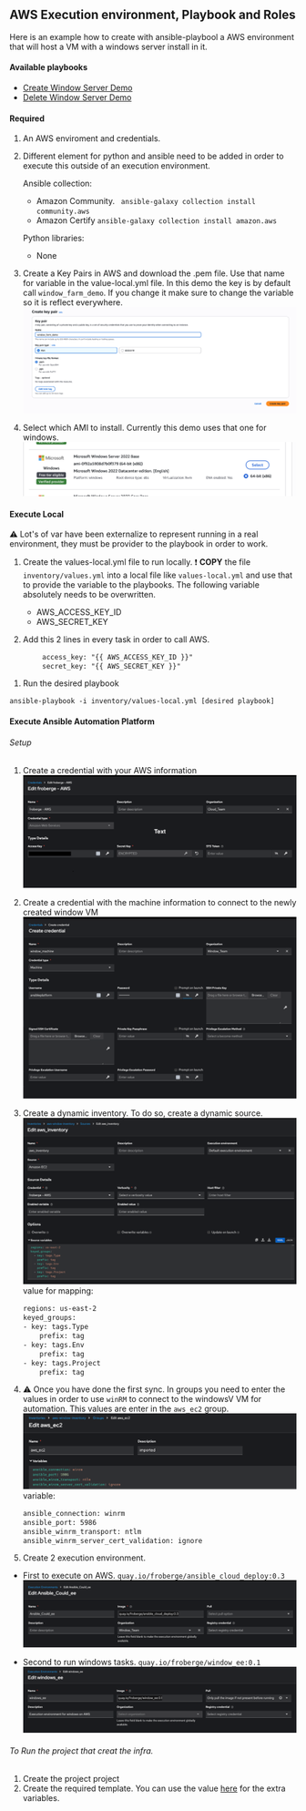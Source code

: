 ## AWS Execution environment, Playbook and Roles

Here is an example how to create with ansible-playbool a AWS environment that will host a VM with a windows server install in it.


#### Available playbooks
* [Create Window Server Demo](create_window_servers_demo.yml)
* [Delete Window Server Demo](delete_window_server_demo.yml)

#### Required

1. An AWS enviroment and credentials.
1. Different element for python and ansible need to be added in order to execute this outside of an execution environment.

    Ansible collection:
    * Amazon Community.
    ``` ansible-galaxy collection install community.aws```
    * Amazon Certify 
    ``` ansible-galaxy collection install amazon.aws ```

    Python libraries:
    * None

1. Create a Key Pairs in AWS and download the .pem file. Use that name for variable in the value-local.yml file. In this demo the key is by default call `window_farm_demo`. If you change it make sure to change the variable so it is reflect everywhere.
![key_pair](images/key_pair.png)

1. Select which AMI to install. Currently this demo uses that one for windows.
![window_ami](images/window-ami.png)


#### Execute Local

:warning: Lot's of var have been externalize to represent running in a real environment, they must be provider to the playbook in order to work.

1. Create the values-local.yml file to run locally.
:exclamation: __COPY__ the file `inventory/values.yml` into a local file like `values-local.yml` and use that to provide the variable to the playbooks. The following variable absolutely needs to be overwritten.
    * AWS_ACCESS_KEY_ID
    * AWS_SECRET_KEY

1. Add this 2 lines in every task in order to call AWS.
```
        access_key: "{{ AWS_ACCESS_KEY_ID }}"
        secret_key: "{{ AWS_SECRET_KEY }}"
```

1. Run the desired playbook
```
ansible-playbook -i inventory/values-local.yml [desired playbook]
```

#### Execute Ansible Automation Platform

###### Setup
1. Create a credential with your AWS information
![aws_credential](images/aws-credential.png)

1. Create a credential with the machine information to connect to the newly created window VM
![vm_credential](images/window-machine.png)

1. Create a dynamic inventory. To do so, create a dynamic source.
![dynamic_inventory](images/dynamic_inventory.png)
value for mapping:
    ```
    regions: us-east-2
    keyed_groups:
    - key: tags.Type
        prefix: tag
    - key: tags.Env
        prefix: tag
    - key: tags.Project
        prefix: tag
    ```

1. :warning: Once you have done the first sync. In groups you need to enter the values in order to use `winRM` to connect to the windowsV VM for automation. This values are enter in the `aws_ec2` group.
![group](images/group.png)
  variable:
    ```
    ansible_connection: winrm
    ansible_port: 5986
    ansible_winrm_transport: ntlm
    ansible_winrm_server_cert_validation: ignore
    ```
1. Create 2 execution environment.
  * First to execute on AWS. `quay.io/froberge/ansible_cloud_deploy:0.3`
  ![cloud_ee](images/cloud_ee.png)
    
  * Second to run windows tasks. `quay.io/froberge/window_ee:0.1`
  ![window_ee](images/window_ee.png)

###### To Run the project that creat the infra.

1. Create the project project 
1. Create the required template. You can use the value [here](../inventory/values.yml) for the extra variables.
